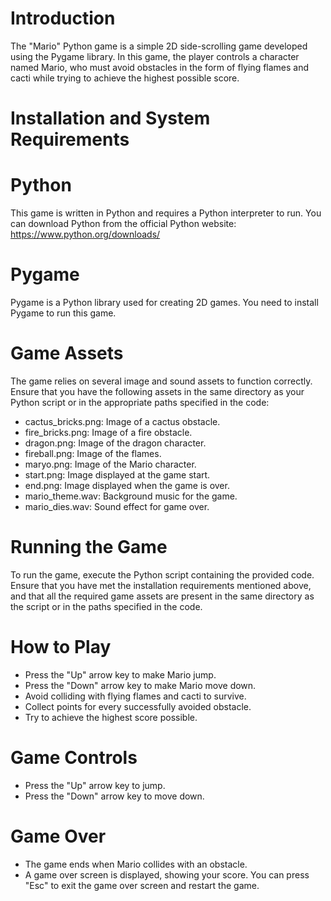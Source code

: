 # Introduction
The "Mario" Python game is a simple 2D side-scrolling game developed using the Pygame library. In this game, the player controls a character named Mario, who must avoid obstacles in the form of flying flames and cacti while trying to achieve the highest possible score.

# Installation and System Requirements
# Python
This game is written in Python and requires a Python interpreter to run. You can download Python from the official Python website: https://www.python.org/downloads/

# Pygame
Pygame is a Python library used for creating 2D games. You need to install Pygame to run this game.

# Game Assets
The game relies on several image and sound assets to function correctly.<br>Ensure that you have the following assets in the same directory as your Python script or in the appropriate paths specified in the code:

- cactus_bricks.png: Image of a cactus obstacle.<br>
- fire_bricks.png: Image of a fire obstacle.<br>
- dragon.png: Image of the dragon character.<br>
- fireball.png: Image of the flames.<br>
- maryo.png: Image of the Mario character.<br>
- start.png: Image displayed at the game start.<br>
- end.png: Image displayed when the game is over.<br>
- mario_theme.wav: Background music for the game.<br>
- mario_dies.wav: Sound effect for game over.
# Running the Game
To run the game, execute the Python script containing the provided code.<br>Ensure that you have met the installation requirements mentioned above, and that all the required game assets are present in the same directory as the script or in the paths specified in the code.

# How to Play
- Press the "Up" arrow key to make Mario jump.
- Press the "Down" arrow key to make Mario move down.
- Avoid colliding with flying flames and cacti to survive.
- Collect points for every successfully avoided obstacle.
- Try to achieve the highest score possible.
# Game Controls
- Press the "Up" arrow key to jump.
- Press the "Down" arrow key to move down.
# Game Over
- The game ends when Mario collides with an obstacle.
- A game over screen is displayed, showing your score.
You can press "Esc" to exit the game over screen and restart the game.
